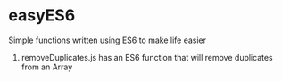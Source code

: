 # easyES6
Simple functions written using ES6 to make life easier
1) removeDuplicates.js has an ES6 function that will remove duplicates from an Array
